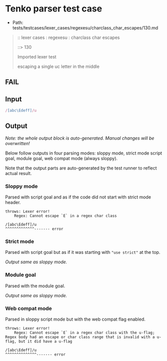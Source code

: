 # Tenko parser test case

- Path: tests/testcases/lexer_cases/regexesu/charclass_char_escapes/130.md

> :: lexer cases : regexesu : charclass char escapes
>
> ::> 130
>
> Imported lexer test
>
> escaping a single uc letter in the middle

## FAIL

## Input

`````js
/[abc\Edeff]/u
`````

## Output

_Note: the whole output block is auto-generated. Manual changes will be overwritten!_

Below follow outputs in four parsing modes: sloppy mode, strict mode script goal, module goal, web compat mode (always sloppy).

Note that the output parts are auto-generated by the test runner to reflect actual result.

### Sloppy mode

Parsed with script goal and as if the code did not start with strict mode header.

`````
throws: Lexer error!
    Regex: Cannot escape `E` in a regex char class

/[abc\Edeff]/u
^^^^^^^^^^^^^------- error
`````

### Strict mode

Parsed with script goal but as if it was starting with `"use strict"` at the top.

_Output same as sloppy mode._

### Module goal

Parsed with the module goal.

_Output same as sloppy mode._

### Web compat mode

Parsed in sloppy script mode but with the web compat flag enabled.

`````
throws: Lexer error!
    Regex: Cannot escape `E` in a regex char class with the u-flag; Regex body had an escape or char class range that is invalid with a u-flag, but it did have a u-flag

/[abc\Edeff]/u
^^^^^^^^^^^^^^------- error
`````

